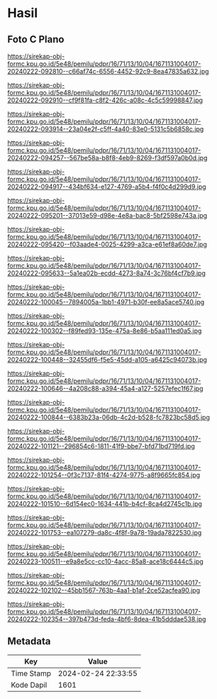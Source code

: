 # Hasil

## Foto C Plano

https://sirekap-obj-formc.kpu.go.id/5e48/pemilu/pdpr/16/71/13/10/04/1671131004017-20240222-092810--c66af74c-6556-4452-92c9-8ea47835a632.jpg

https://sirekap-obj-formc.kpu.go.id/5e48/pemilu/pdpr/16/71/13/10/04/1671131004017-20240222-092910--cf9f81fa-c8f2-426c-a08c-4c5c59998847.jpg

https://sirekap-obj-formc.kpu.go.id/5e48/pemilu/pdpr/16/71/13/10/04/1671131004017-20240222-093914--23a04e2f-c5ff-4a40-83e0-5131c5b6858c.jpg

https://sirekap-obj-formc.kpu.go.id/5e48/pemilu/pdpr/16/71/13/10/04/1671131004017-20240222-094257--567be58a-b8f8-4eb9-8269-f3df597a0b0d.jpg

https://sirekap-obj-formc.kpu.go.id/5e48/pemilu/pdpr/16/71/13/10/04/1671131004017-20240222-094917--434bf634-e127-4769-a5b4-f4f0c4d299d9.jpg

https://sirekap-obj-formc.kpu.go.id/5e48/pemilu/pdpr/16/71/13/10/04/1671131004017-20240222-095201--37013e59-d98e-4e8a-bac8-5bf2598e743a.jpg

https://sirekap-obj-formc.kpu.go.id/5e48/pemilu/pdpr/16/71/13/10/04/1671131004017-20240222-095420--f03aade4-0025-4299-a3ca-e61ef8a60de7.jpg

https://sirekap-obj-formc.kpu.go.id/5e48/pemilu/pdpr/16/71/13/10/04/1671131004017-20240222-095633--5a1ea02b-ecdd-4273-8a74-3c76bf4cf7b9.jpg

https://sirekap-obj-formc.kpu.go.id/5e48/pemilu/pdpr/16/71/13/10/04/1671131004017-20240222-100045--7894005a-1bb1-4971-b30f-ee8a5ace5740.jpg

https://sirekap-obj-formc.kpu.go.id/5e48/pemilu/pdpr/16/71/13/10/04/1671131004017-20240222-100302--f89fed93-135e-475a-8e86-b5aa111ed0a5.jpg

https://sirekap-obj-formc.kpu.go.id/5e48/pemilu/pdpr/16/71/13/10/04/1671131004017-20240222-100448--32455df6-f5e5-45dd-a105-a6425c94073b.jpg

https://sirekap-obj-formc.kpu.go.id/5e48/pemilu/pdpr/16/71/13/10/04/1671131004017-20240222-100646--4a208c88-a394-45a4-a127-5257efec1f67.jpg

https://sirekap-obj-formc.kpu.go.id/5e48/pemilu/pdpr/16/71/13/10/04/1671131004017-20240222-100844--6383b23a-06db-4c2d-b528-fc7823bc58d5.jpg

https://sirekap-obj-formc.kpu.go.id/5e48/pemilu/pdpr/16/71/13/10/04/1671131004017-20240222-101121--296854c6-1811-41f9-bbe7-bfd71bd719fd.jpg

https://sirekap-obj-formc.kpu.go.id/5e48/pemilu/pdpr/16/71/13/10/04/1671131004017-20240222-101254--0f3c7137-81f4-4274-9775-a8f9665fc854.jpg

https://sirekap-obj-formc.kpu.go.id/5e48/pemilu/pdpr/16/71/13/10/04/1671131004017-20240222-101510--6d154ec0-1634-441b-b4cf-8ca4d2745c1b.jpg

https://sirekap-obj-formc.kpu.go.id/5e48/pemilu/pdpr/16/71/13/10/04/1671131004017-20240222-101753--ea107279-da8c-4f8f-9a78-19ada7822530.jpg

https://sirekap-obj-formc.kpu.go.id/5e48/pemilu/pdpr/16/71/13/10/04/1671131004017-20240223-100511--e9a8e5cc-cc10-4acc-85a8-ace18c6444c5.jpg

https://sirekap-obj-formc.kpu.go.id/5e48/pemilu/pdpr/16/71/13/10/04/1671131004017-20240222-102102--45bb1567-763b-4aa1-b1af-2ce52acfea90.jpg

https://sirekap-obj-formc.kpu.go.id/5e48/pemilu/pdpr/16/71/13/10/04/1671131004017-20240222-102354--397b473d-feda-4bf6-8dea-41b5dddae538.jpg


## Metadata

| Key        | Value               |
| ---------- | ------------------- |
| Time Stamp | 2024-02-24 22:33:55 |
| Kode Dapil | 1601                |



